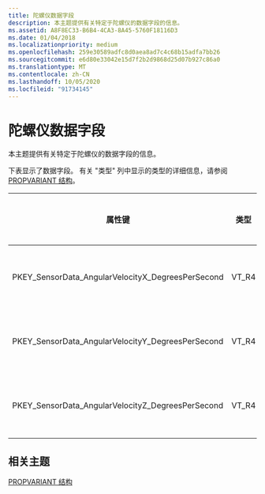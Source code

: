 ```yaml
---
title: 陀螺仪数据字段
description: 本主题提供有关特定于陀螺仪的数据字段的信息。
ms.assetid: A8F8EC33-B6B4-4CA3-8A45-5760F18116D3
ms.date: 01/04/2018
ms.localizationpriority: medium
ms.openlocfilehash: 259e30589adfc8d0aea8ad7c4c68b15adfa7bb26
ms.sourcegitcommit: e6d80e33042e15d7f2b2d9868d25d07b927c86a0
ms.translationtype: MT
ms.contentlocale: zh-CN
ms.lasthandoff: 10/05/2020
ms.locfileid: "91734145"
---
```

# <a name="gyroscope-data-fields"></a>陀螺仪数据字段


本主题提供有关特定于陀螺仪的数据字段的信息。

下表显示了数据字段。 有关 "类型" 列中显示的类型的详细信息，请参阅 [PROPVARIANT 结构](/windows/win32/api/propidlbase/ns-propidlbase-propvariant)。

<table>
<colgroup>
<col width="25%" />
<col width="25%" />
<col width="25%" />
<col width="25%" />
</colgroup>
<thead>
<tr class="header">
<th>属性键</th>
<th>类型</th>
<th>必需/可选</th>
<th>说明</th>
</tr>
</thead>
<tbody>
<tr class="odd">
<td><p>PKEY_SensorData_AngularVelocityX_DegreesPerSecond</p></td>
<td><p>VT_R4</p></td>
<td><p>必须</p></td>
<td><p>Gyrometric x 轴的速度（以度/秒为单位）。</p></td>
</tr>
<tr class="even">
<td><p>PKEY_SensorData_AngularVelocityY_DegreesPerSecond</p></td>
<td><p>VT_R4</p></td>
<td><p>必须</p></td>
<td><p>Gyrometric y 轴的速度（以度/秒为单位）。</p></td>
</tr>
<tr class="odd">
<td><p>PKEY_SensorData_AngularVelocityZ_DegreesPerSecond</p></td>
<td><p>VT_R4</p></td>
<td><p>必须</p></td>
<td><p>每秒的 gyrometric z 轴速度（度）。</p></td>
</tr>
</tbody>
</table>

 

## <a name="span-idrelated_topicsspanrelated-topics"></a><span id="related_topics"></span>相关主题


[PROPVARIANT 结构](/windows/win32/api/propidlbase/ns-propidlbase-propvariant)

 

